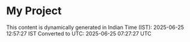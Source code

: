 # My Project

This content is dynamically generated in Indian Time (IST): 2025-06-25 12:57:27 IST
Converted to UTC: 2025-06-25 07:27:27 UTC
